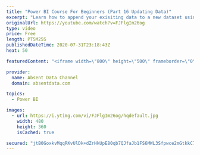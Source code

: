```yaml
---
title: "Power BI Course For Beginners (Part 16 Updating Data)"
excerpt: "Learn how to append your exisiting data to a new dataset using the Query Editor in Power BI."
originalUrl: https://youtube.com/watch?v=FJFlgIm26og
type: video
price: Free
length: PT5M25S
publishedDateTime: 2020-07-31T23:18:43Z
heat: 50

featuredContent: "<iframe width=\"800\" height=\"500\" frameborder=\"0\" src=\"https://www.youtube.com/embed/FJFlgIm26og\" allow=\"accelerometer; autoplay; encrypted-media; gyroscope; picture-in-picture\" allowfullscreen></iframe>"

provider:
  name: Absent Data Channel
  domain: absentdata.com

topics:
  - Power BI

images:
  - url: https://i.ytimg.com/vi/FJFlgIm26og/hqdefault.jpg
    width: 480
    height: 360
    isCached: true

secured: "jtB0GoxkvMqqRKvUlDk+dZrHkUpE80qb7QJfaJb1FS6MWL3Sfpwce2mGtkkC76NInNpsMhiAeqFwoX2iSWyF53pxu7q//hZW4DpQLfOj9/iF3soDyV2Nq3YEIPwVNlRy7fq4rrtoodh3+UGFTRRIeJIOxfjEtfXSkSiW6Sog66QU8R2oULmnZTZAlPc+nC9PuDNaNRHczAef8c39r8vCDd6+C8FSeH2QF7L8AQF8YcaLWD9H4pLRM6mCAWVkVQdxvuzaSlMuwOTS1sCq4mdhzWibI4jHeM04W+CAbJ9u84UbC02Oau4s6p4ZSSHEMDTLU44KkFZ8s3ZB8a0tzs2R+pwggyH7D+BoKdF7DRXyxe5BBUPSQv5SOA/3Amv7IBGx5TSXPgHZnFR0hg4ZOL23ILxGpzG2xsBc+wSTuiBEeMI=;1YV90fAOoGNMQYVqNjriyQ=="
---
```


